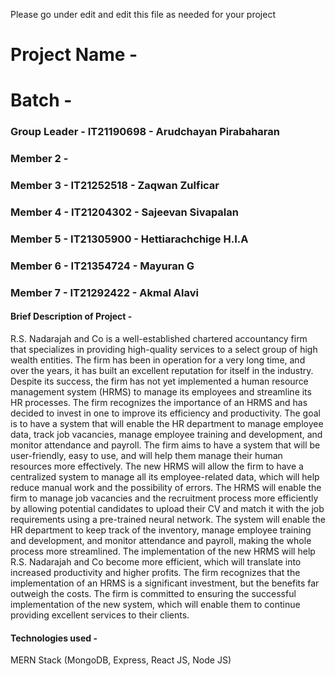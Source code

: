 Please go under edit and edit this file as needed for your project

# Project Name - 
# Batch - 
### Group Leader - IT21190698 - Arudchayan Pirabaharan
### Member 2 - 
### Member 3 - IT21252518 - Zaqwan Zulficar
### Member 4 - IT21204302 - Sajeevan Sivapalan
### Member 5 - IT21305900 - Hettiarachchige H.I.A
### Member 6 - IT21354724 - Mayuran G
### Member 7 - IT21292422 - Akmal Alavi

#### Brief Description of Project - 
R.S. Nadarajah and Co is a well-established chartered accountancy firm that specializes in providing high-quality services to a select group of high wealth entities. The firm has been in operation for a very long time, and over the years, it has built an excellent reputation for itself in the industry. Despite its success, the firm has not yet implemented a human resource management system (HRMS) to manage its employees and streamline its HR processes.
The firm recognizes the importance of an HRMS and has decided to invest in one to improve its efficiency and productivity. The goal is to have a system that will enable the HR department to manage employee data, track job vacancies, manage employee training and development, and monitor attendance and payroll. The firm aims to have a system that will be user-friendly, easy to use, and will help them manage their human resources more effectively.
The new HRMS will allow the firm to have a centralized system to manage all its employee-related data, which will help reduce manual work and the possibility of errors. The HRMS will enable the firm to manage job vacancies and the recruitment process more efficiently by allowing potential candidates to upload their CV and match it with the job requirements using a pre-trained neural network. The system will enable the HR department to keep track of the inventory, manage employee training and development, and monitor attendance and payroll, making the whole process more streamlined.
The implementation of the new HRMS will help R.S. Nadarajah and Co become more efficient, which will translate into increased productivity and higher profits. The firm recognizes that the implementation of an HRMS is a significant investment, but the benefits far outweigh the costs. The firm is committed to ensuring the successful implementation of the new system, which will enable them to continue providing excellent services to their clients.






#### Technologies used - 
MERN Stack (MongoDB, Express, React JS, Node JS)

